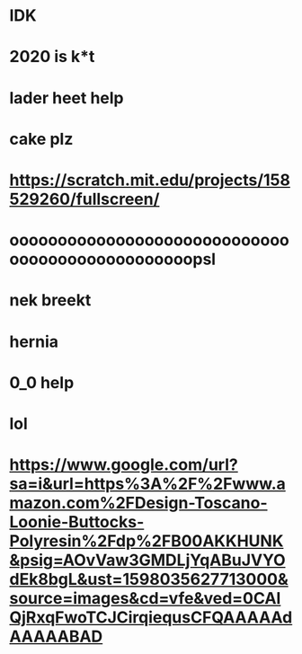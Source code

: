 
# IDK
# 2020 is k*t
# lader heet help
# cake plz
# https://scratch.mit.edu/projects/158529260/fullscreen/
# oooooooooooooooooooooooooooooooooooooooooooooooopsl
# nek breekt 
# hernia
# 0_0 help
# lol
# https://www.google.com/url?sa=i&url=https%3A%2F%2Fwww.amazon.com%2FDesign-Toscano-Loonie-Buttocks-Polyresin%2Fdp%2FB00AKKHUNK&psig=AOvVaw3GMDLjYqABuJVYOdEk8bgL&ust=1598035627713000&source=images&cd=vfe&ved=0CAIQjRxqFwoTCJCirqiequsCFQAAAAAdAAAAABAD